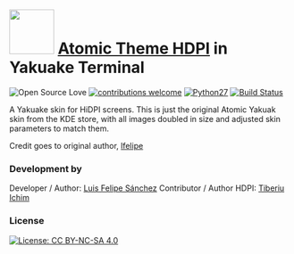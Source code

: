 # <a href="https://www.lfsystems.xyz"><img src="https://cdn.rawgit.com/lfelipe1501/Atomic-Yakuake/537e149c/logo.svg" width="80" height="80"></a> <a href="https://www.opendesktop.org/p/1159367/">Atomic Theme HDPI</a> in Yakuake Terminal

![Open Source Love](https://badges.frapsoft.com/os/v1/open-source.svg?v=103)
[![contributions welcome](https://img.shields.io/badge/contributions-welcome-brightgreen.svg?style=flat)](https://github.com/tiberiuichim/atomic-hidpi/issues)
[![Python27](https://img.shields.io/badge/python-2.7-blue.svg)](convert.py)
[![Build Status](https://img.shields.io/travis/rust-lang/rust/master.svg)](https://github.com/tiberiuichim/atomic-hidpi/commits)

A Yakuake skin for HiDPI screens. This is just the original Atomic Yakuak skin from the KDE store, with all images doubled in size and adjusted skin parameters to match them.

Credit goes to original author, [lfelipe](https://github.com/lfelipe1501)

### Development by

Developer / Author: [Luis Felipe Sánchez](https://github.com/lfelipe1501)
Contributor / Author HDPI: [Tiberiu Ichim](https://github.com/tiberiuichim)

### License
[![License: CC BY-NC-SA 4.0](https://img.shields.io/badge/License-CC%20BY--NC--SA%204.0-lightgrey.svg)](https://creativecommons.org/licenses/by-nc-sa/4.0/)

